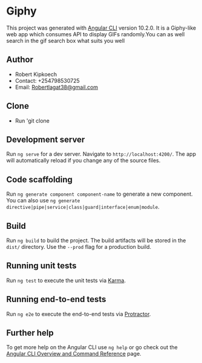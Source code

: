 # Giphy

This project was generated with [Angular CLI](https://github.com/angular/angular-cli) version 10.2.0.
It is a Giphy-like web app which consumes API to display GIFs randomly.You can as well search in the gif search box what suits you well

## Author
* Robert Kipkoech
* Contact: +254798530725
* Email: Robertlagat38@gmail.com

## Clone
* Run  'git clone 

## Development server

Run `ng serve` for a dev server. Navigate to `http://localhost:4200/`. The app will automatically reload if you change any of the source files.

## Code scaffolding

Run `ng generate component component-name` to generate a new component. You can also use `ng generate directive|pipe|service|class|guard|interface|enum|module`.

## Build

Run `ng build` to build the project. The build artifacts will be stored in the `dist/` directory. Use the `--prod` flag for a production build.

## Running unit tests

Run `ng test` to execute the unit tests via [Karma](https://karma-runner.github.io).

## Running end-to-end tests

Run `ng e2e` to execute the end-to-end tests via [Protractor](http://www.protractortest.org/).

## Further help

To get more help on the Angular CLI use `ng help` or go check out the [Angular CLI Overview and Command Reference](https://angular.io/cli) page.
